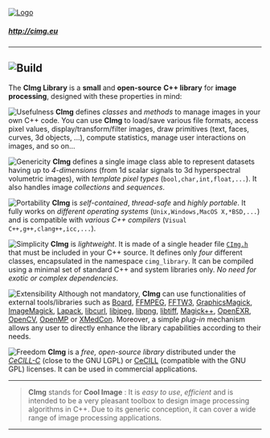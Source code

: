 <a href="http://cimg.eu">![Logo](http://cimg.eu/img/logo_header.jpg)</a>
##### http://cimg.eu

------------------
![Build](https://github.com/GreycLab/CImg/workflows/Build%20then%20test/badge.svg)
------------------
The **CImg Library** is a **small** and **open-source** **C++ library** for **image processing**, designed with these properties in mind:

![Usefulness](http://cimg.eu/img/item_usefulness.jpg) **CImg** defines *classes* and *methods* to manage images in your own C++ code. You can use **CImg** to load/save various file formats, access pixel values, display/transform/filter images, draw primitives (text, faces, curves, 3d objects, ...), compute statistics, manage user interactions on images, and so on...

![Genericity](http://cimg.eu/img/item_genericity.jpg) **CImg** defines a single image class able to represent datasets having up to *4-dimensions* (from 1d scalar signals to 3d hyperspectral volumetric images), with *template pixel types* (`bool,char,int,float,...`). It also handles image *collections* and *sequences*.

![Portability](http://cimg.eu/img/item_portability.jpg) **CImg** is *self-contained*, *thread-safe* and *highly portable*. It fully works on *different operating systems* (`Unix,Windows,MacOS X,*BSD,...`) and is compatible with *various C++ compilers* (`Visual C++,g++,clang++,icc,...`).

![Simplicity](http://cimg.eu/img/item_simplicity.jpg) **CImg** is *lightweight*. It is made of a single header file [`CImg.h`](https://github.com/GreycLab/CImg/raw/master/CImg.h) that must be included in your C++ source. It defines only *four* different classes, encapsulated in the namespace `cimg_library`. It can be compiled using a minimal set of standard C++ and system libraries only. *No need for exotic or complex dependencies*.

![Extensibility](http://cimg.eu/img/item_extensibility.jpg) Although not mandatory, **CImg** can use functionalities of external tools/libraries such as [Board](http://libboard.sourceforge.net/), [FFMPEG](http://ffmpeg.mplayerhq.hu/), [FFTW3](http://www.fftw.org/), [GraphicsMagick](http://www.graphicsmagick.org/), [ImageMagick](http://www.imagemagick.org/), [Lapack](http://www.netlib.org/lapack/), [libcurl](http://curl.haxx.se/libcurl/), [libjpeg](http://www.ijg.org/), [libpng](http://www.libpng.org/pub/png/libpng.html), [libtiff](http://www.libtiff.org/), [Magick++](http://www.imagemagick.org/Magick++/), [OpenEXR](http://www.openexr.com/), [OpenCV](http://http://opencv.willowgarage.com/wiki/), [OpenMP](http://www.openmp.org/) or [XMedCon](http://xmedcon.sourceforge.net/). Moreover, a simple *plug-in* mechanism allows any user to directly enhance the library capabilities according to their needs.

![Freedom](http://cimg.eu/img/item_freedom.jpg) **CImg** is a *free, open-source library* distributed under the [*CeCILL-C*](http://www.cecill.info/licences/Licence_CeCILL-C_V1-en.txt) (close to the GNU LGPL) or [CeCILL](http://www.cecill.info/licences/Licence_CeCILL_V2-en.txt) (compatible with the GNU GPL) licenses. It can be used in commercial applications.

------------------

> **CImg** stands for **Cool Image** : It is _easy to use_, _efficient_ and is intended to be a very pleasant toolbox to design image processing algorithms in C++. Due to its generic conception, it can cover a wide range of image processing applications.

------------------
